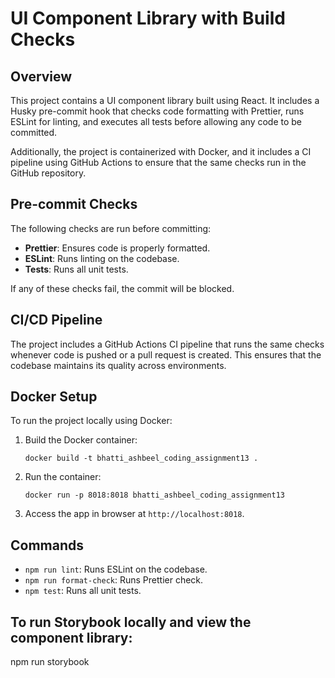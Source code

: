 # UI Component Library with Build Checks

## Overview
This project contains a UI component library built using React. It includes a Husky pre-commit hook that checks code formatting with Prettier, runs ESLint for linting, and executes all tests before allowing any code to be committed.

Additionally, the project is containerized with Docker, and it includes a CI pipeline using GitHub Actions to ensure that the same checks run in the GitHub repository.

## Pre-commit Checks
The following checks are run before committing:
- **Prettier**: Ensures code is properly formatted.
- **ESLint**: Runs linting on the codebase.
- **Tests**: Runs all unit tests.

If any of these checks fail, the commit will be blocked.

## CI/CD Pipeline
The project includes a GitHub Actions CI pipeline that runs the same checks whenever code is pushed or a pull request is created. This ensures that the codebase maintains its quality across environments.

## Docker Setup
To run the project locally using Docker:

1. Build the Docker container:
   ```
   docker build -t bhatti_ashbeel_coding_assignment13 .
   ```

2. Run the container:
   ```
   docker run -p 8018:8018 bhatti_ashbeel_coding_assignment13
   ```

3. Access the app in browser at `http://localhost:8018`.

## Commands
- `npm run lint`: Runs ESLint on the codebase.
- `npm run format-check`: Runs Prettier check.
- `npm test`: Runs all unit tests.

## To run Storybook locally and view the component library:
npm run storybook